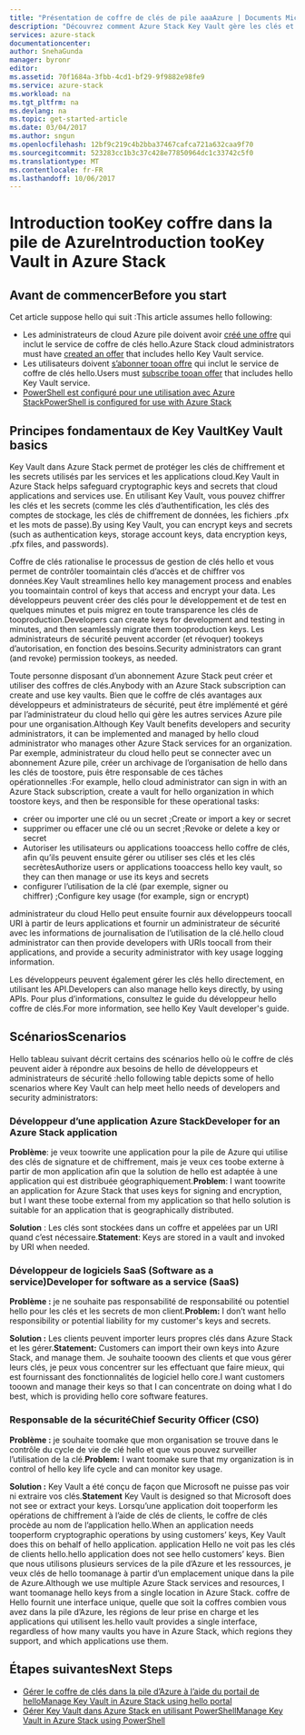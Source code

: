```yaml
---
title: "Présentation de coffre de clés de pile aaaAzure | Documents Microsoft"
description: "Découvrez comment Azure Stack Key Vault gère les clés et les secrets"
services: azure-stack
documentationcenter: 
author: SnehaGunda
manager: byronr
editor: 
ms.assetid: 70f1684a-3fbb-4cd1-bf29-9f9882e98fe9
ms.service: azure-stack
ms.workload: na
ms.tgt_pltfrm: na
ms.devlang: na
ms.topic: get-started-article
ms.date: 03/04/2017
ms.author: sngun
ms.openlocfilehash: 12bf9c219c4b2bba37467cafca721a632caa9f70
ms.sourcegitcommit: 523283cc1b3c37c428e77850964dc1c33742c5f0
ms.translationtype: MT
ms.contentlocale: fr-FR
ms.lasthandoff: 10/06/2017
---
```

# <a name="introduction-tookey-vault-in-azure-stack"></a><span data-ttu-id="b175e-103">Introduction tooKey coffre dans la pile de Azure</span><span class="sxs-lookup"><span data-stu-id="b175e-103">Introduction tooKey Vault in Azure Stack</span></span>

## <a name="before-you-start"></a><span data-ttu-id="b175e-104">Avant de commencer</span><span class="sxs-lookup"><span data-stu-id="b175e-104">Before you start</span></span>
<span data-ttu-id="b175e-105">Cet article suppose hello qui suit :</span><span class="sxs-lookup"><span data-stu-id="b175e-105">This article assumes hello following:</span></span>

* <span data-ttu-id="b175e-106">Les administrateurs de cloud Azure pile doivent avoir [créé une offre](azure-stack-create-offer.md) qui inclut le service de coffre de clés hello.</span><span class="sxs-lookup"><span data-stu-id="b175e-106">Azure Stack cloud administrators must have [created an offer](azure-stack-create-offer.md) that includes hello Key Vault service.</span></span>  
* <span data-ttu-id="b175e-107">Les utilisateurs doivent [s’abonner tooan offre](azure-stack-subscribe-plan-provision-vm.md) qui inclut le service de coffre de clés hello.</span><span class="sxs-lookup"><span data-stu-id="b175e-107">Users must [subscribe tooan offer](azure-stack-subscribe-plan-provision-vm.md) that includes hello Key Vault service.</span></span>  
* [<span data-ttu-id="b175e-108">PowerShell est configuré pour une utilisation avec Azure Stack</span><span class="sxs-lookup"><span data-stu-id="b175e-108">PowerShell is configured for use with Azure Stack</span></span>](azure-stack-powershell-configure-user.md) 
 
## <a name="key-vault-basics"></a><span data-ttu-id="b175e-109">Principes fondamentaux de Key Vault</span><span class="sxs-lookup"><span data-stu-id="b175e-109">Key Vault basics</span></span>
<span data-ttu-id="b175e-110">Key Vault dans Azure Stack permet de protéger les clés de chiffrement et les secrets utilisés par les services et les applications cloud.</span><span class="sxs-lookup"><span data-stu-id="b175e-110">Key Vault in Azure Stack helps safeguard cryptographic keys and secrets that cloud applications and services use.</span></span> <span data-ttu-id="b175e-111">En utilisant Key Vault, vous pouvez chiffrer les clés et les secrets (comme les clés d’authentification, les clés des comptes de stockage, les clés de chiffrement de données, les fichiers .pfx et les mots de passe).</span><span class="sxs-lookup"><span data-stu-id="b175e-111">By using Key Vault, you can encrypt keys and secrets (such as authentication keys, storage account keys, data encryption keys, .pfx files, and passwords).</span></span>

<span data-ttu-id="b175e-112">Coffre de clés rationalise le processus de gestion de clés hello et vous permet de contrôler toomaintain clés d’accès et de chiffrer vos données.</span><span class="sxs-lookup"><span data-stu-id="b175e-112">Key Vault streamlines hello key management process and enables you toomaintain control of keys that access and encrypt your data.</span></span> <span data-ttu-id="b175e-113">Les développeurs peuvent créer des clés pour le développement et de test en quelques minutes et puis migrez en toute transparence les clés de tooproduction.</span><span class="sxs-lookup"><span data-stu-id="b175e-113">Developers can create keys for development and testing in minutes, and then seamlessly migrate them tooproduction keys.</span></span> <span data-ttu-id="b175e-114">Les administrateurs de sécurité peuvent accorder (et révoquer) tookeys d’autorisation, en fonction des besoins.</span><span class="sxs-lookup"><span data-stu-id="b175e-114">Security administrators can grant (and revoke) permission tookeys, as needed.</span></span>

<span data-ttu-id="b175e-115">Toute personne disposant d’un abonnement Azure Stack peut créer et utiliser des coffres de clés.</span><span class="sxs-lookup"><span data-stu-id="b175e-115">Anybody with an Azure Stack subscription can create and use key vaults.</span></span> <span data-ttu-id="b175e-116">Bien que le coffre de clés avantages aux développeurs et administrateurs de sécurité, peut être implémenté et géré par l’administrateur du cloud hello qui gère les autres services Azure pile pour une organisation.</span><span class="sxs-lookup"><span data-stu-id="b175e-116">Although Key Vault benefits developers and security administrators, it can be implemented and managed by hello cloud administrator who manages other Azure Stack services for an organization.</span></span> <span data-ttu-id="b175e-117">Par exemple, administrateur du cloud hello peut se connecter avec un abonnement Azure pile, créer un archivage de l’organisation de hello dans les clés de toostore, puis être responsable de ces tâches opérationnelles :</span><span class="sxs-lookup"><span data-stu-id="b175e-117">For example, hello cloud administrator can sign in with an Azure Stack subscription, create a vault for hello organization in which toostore keys, and then be responsible for these operational tasks:</span></span>

* <span data-ttu-id="b175e-118">créer ou importer une clé ou un secret ;</span><span class="sxs-lookup"><span data-stu-id="b175e-118">Create or import a key or secret</span></span>
* <span data-ttu-id="b175e-119">supprimer ou effacer une clé ou un secret ;</span><span class="sxs-lookup"><span data-stu-id="b175e-119">Revoke or delete a key or secret</span></span>
* <span data-ttu-id="b175e-120">Autoriser les utilisateurs ou applications tooaccess hello coffre de clés, afin qu’ils peuvent ensuite gérer ou utiliser ses clés et les clés secrètes</span><span class="sxs-lookup"><span data-stu-id="b175e-120">Authorize users or applications tooaccess hello key vault, so they can   then manage or use its keys and secrets</span></span>
* <span data-ttu-id="b175e-121">configurer l’utilisation de la clé (par exemple, signer ou chiffrer) ;</span><span class="sxs-lookup"><span data-stu-id="b175e-121">Configure key usage (for example, sign or encrypt)</span></span>

<span data-ttu-id="b175e-122">administrateur du cloud Hello peut ensuite fournir aux développeurs toocall URI à partir de leurs applications et fournir un administrateur de sécurité avec les informations de journalisation de l’utilisation de la clé.</span><span class="sxs-lookup"><span data-stu-id="b175e-122">hello cloud administrator can then provide developers with URIs toocall from their applications, and provide a security administrator with key usage logging information.</span></span>

<span data-ttu-id="b175e-123">Les développeurs peuvent également gérer les clés hello directement, en utilisant les API.</span><span class="sxs-lookup"><span data-stu-id="b175e-123">Developers can also manage hello keys directly, by using APIs.</span></span> <span data-ttu-id="b175e-124">Pour plus d’informations, consultez le guide du développeur hello coffre de clés.</span><span class="sxs-lookup"><span data-stu-id="b175e-124">For more information, see hello Key Vault developer's guide.</span></span>

## <a name="scenarios"></a><span data-ttu-id="b175e-125">Scénarios</span><span class="sxs-lookup"><span data-stu-id="b175e-125">Scenarios</span></span>
<span data-ttu-id="b175e-126">Hello tableau suivant décrit certains des scénarios hello où le coffre de clés peuvent aider à répondre aux besoins de hello de développeurs et administrateurs de sécurité :</span><span class="sxs-lookup"><span data-stu-id="b175e-126">hello following table depicts some of hello scenarios where Key Vault can help meet hello needs of developers and security administrators:</span></span>

### <a name="developer-for-an-azure-stack-application"></a><span data-ttu-id="b175e-127">Développeur d’une application Azure Stack</span><span class="sxs-lookup"><span data-stu-id="b175e-127">Developer for an Azure Stack application</span></span>
<span data-ttu-id="b175e-128">**Problème**: je veux toowrite une application pour la pile de Azure qui utilise des clés de signature et de chiffrement, mais je veux ces toobe externe à partir de mon application afin que la solution de hello est adaptée à une application qui est distribuée géographiquement.</span><span class="sxs-lookup"><span data-stu-id="b175e-128">**Problem**: I want toowrite an application for Azure Stack that uses keys for signing and encryption, but I want these toobe external from my application so that hello solution is suitable for an application that is geographically distributed.</span></span>

<span data-ttu-id="b175e-129">**Solution** : Les clés sont stockées dans un coffre et appelées par un URI quand c’est nécessaire.</span><span class="sxs-lookup"><span data-stu-id="b175e-129">**Statement**: Keys are stored in a vault and invoked by URI when needed.</span></span>

### <a name="developer-for-software-as-a-service-saas"></a><span data-ttu-id="b175e-130">Développeur de logiciels SaaS (Software as a service)</span><span class="sxs-lookup"><span data-stu-id="b175e-130">Developer for software as a service (SaaS)</span></span>
<span data-ttu-id="b175e-131">**Problème :** je ne souhaite pas responsabilité de responsabilité ou potentiel hello pour les clés et les secrets de mon client.</span><span class="sxs-lookup"><span data-stu-id="b175e-131">**Problem:** I don’t want hello responsibility or potential liability for my customer's keys and secrets.</span></span>

<span data-ttu-id="b175e-132">**Solution :** Les clients peuvent importer leurs propres clés dans Azure Stack et les gérer.</span><span class="sxs-lookup"><span data-stu-id="b175e-132">**Statement:** Customers can import their own keys into Azure Stack, and manage them.</span></span> <span data-ttu-id="b175e-133">Je souhaite tooown des clients et que vous gérer leurs clés, je peux vous concentrer sur les effectuant que faire mieux, qui est fournissant des fonctionnalités de logiciel hello core.</span><span class="sxs-lookup"><span data-stu-id="b175e-133">I want customers tooown and manage their keys so that I can concentrate on doing what I do best, which is providing hello core software features.</span></span>

### <a name="chief-security-officer-cso"></a><span data-ttu-id="b175e-134">Responsable de la sécurité</span><span class="sxs-lookup"><span data-stu-id="b175e-134">Chief Security Officer (CSO)</span></span>
<span data-ttu-id="b175e-135">**Problème :** je souhaite toomake que mon organisation se trouve dans le contrôle du cycle de vie de clé hello et que vous pouvez surveiller l’utilisation de la clé.</span><span class="sxs-lookup"><span data-stu-id="b175e-135">**Problem:** I want toomake sure that my organization is in control of hello key life cycle and can monitor key usage.</span></span>

<span data-ttu-id="b175e-136">**Solution :** Key Vault a été conçu de façon que Microsoft ne puisse pas voir ni extraire vos clés.</span><span class="sxs-lookup"><span data-stu-id="b175e-136">**Statement** Key Vault is designed so that Microsoft does not see or extract your keys.</span></span>  <span data-ttu-id="b175e-137">Lorsqu’une application doit tooperform les opérations de chiffrement à l’aide de clés de clients, le coffre de clés procède au nom de l’application hello.</span><span class="sxs-lookup"><span data-stu-id="b175e-137">When an application needs tooperform cryptographic operations by using customers’ keys, Key Vault does this on behalf of hello application.</span></span> <span data-ttu-id="b175e-138">application Hello ne voit pas les clés de clients hello.</span><span class="sxs-lookup"><span data-stu-id="b175e-138">hello application does not see hello customers’ keys.</span></span>  <span data-ttu-id="b175e-139">Bien que nous utilisons plusieurs services de la pile d’Azure et les ressources, je veux clés de hello toomanage à partir d’un emplacement unique dans la pile de Azure.</span><span class="sxs-lookup"><span data-stu-id="b175e-139">Although we use multiple Azure Stack services and resources, I want toomanage hello keys from a single location in Azure Stack.</span></span> <span data-ttu-id="b175e-140">coffre de Hello fournit une interface unique, quelle que soit la coffres combien vous avez dans la pile d’Azure, les régions de leur prise en charge et les applications qui utilisent les.</span><span class="sxs-lookup"><span data-stu-id="b175e-140">hello vault provides a single interface, regardless of how many vaults you have in Azure Stack, which regions they support, and which applications use them.</span></span>

## <a name="next-steps"></a><span data-ttu-id="b175e-141">Étapes suivantes</span><span class="sxs-lookup"><span data-stu-id="b175e-141">Next Steps</span></span>

* [<span data-ttu-id="b175e-142">Gérer le coffre de clés dans la pile d’Azure à l’aide du portail de hello</span><span class="sxs-lookup"><span data-stu-id="b175e-142">Manage Key Vault in Azure Stack using hello portal</span></span>](azure-stack-kv-manage-portal.md)  
* [<span data-ttu-id="b175e-143">Gérer Key Vault dans Azure Stack en utilisant PowerShell</span><span class="sxs-lookup"><span data-stu-id="b175e-143">Manage Key Vault in Azure Stack using PowerShell</span></span>](azure-stack-kv-manage-powershell.md)
